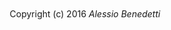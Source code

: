 <footer style="font-size:14px; text-align:center;">
 <br><br>
 Copyright (c) 2016 <i>Alessio Benedetti</i> 
</footer>

